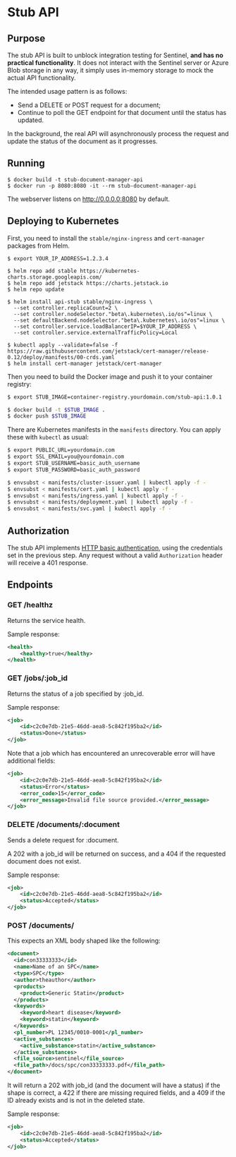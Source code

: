 # Stub API

## Purpose

The stub API is built to unblock integration testing for Sentinel, **and has
no practical functionality**. It does not interact with the Sentinel server
or Azure Blob storage in any way, it simply uses in-memory storage to mock
the actual API functionality.

The intended usage pattern is as follows:

- Send a DELETE or POST request for a document;
- Continue to poll the GET endpoint for that document until the status has
  updated.

In the background, the real API will asynchronously process the request and
update the status of the document as it progresses.

## Running

```
$ docker build -t stub-document-manager-api
$ docker run -p 8080:8080 -it --rm stub-document-manager-api
```

The webserver listens on http://0.0.0.0:8080 by default.

## Deploying to Kubernetes

First, you need to install the `stable/nginx-ingress` and `cert-manager` packages from Helm.

```
$ export YOUR_IP_ADDRESS=1.2.3.4

$ helm repo add stable https://kubernetes-charts.storage.googleapis.com/
$ helm repo add jetstack https://charts.jetstack.io
$ helm repo update

$ helm install api-stub stable/nginx-ingress \
  --set controller.replicaCount=2 \
  --set controller.nodeSelector."beta\.kubernetes\.io/os"=linux \
  --set defaultBackend.nodeSelector."beta\.kubernetes\.io/os"=linux \
  --set controller.service.loadBalancerIP=$YOUR_IP_ADDRESS \
  --set controller.service.externalTrafficPolicy=Local

$ kubectl apply --validate=false -f https://raw.githubusercontent.com/jetstack/cert-manager/release-0.12/deploy/manifests/00-crds.yaml
$ helm install cert-manager jetstack/cert-manager
```

Then you need to build the Docker image and push it to your container registry:

```bash
$ export STUB_IMAGE=container-registry.yourdomain.com/stub-api:1.0.1

$ docker build -t $STUB_IMAGE .
$ docker push $STUB_IMAGE
```

There are Kubernetes manifests in the `manifests` directory. You can apply these with `kubectl` as usual:

```bash
$ export PUBLIC_URL=yourdomain.com
$ export SSL_EMAIL=you@yourdomain.com
$ export STUB_USERNAME=basic_auth_username
$ export STUB_PASSWORD=basic_auth_password

$ envsubst < manifests/cluster-issuer.yaml | kubectl apply -f -
$ envsubst < manifests/cert.yaml | kubectl apply -f -
$ envsubst < manifests/ingress.yaml | kubectl apply -f -
$ envsubst < manifests/deployment.yaml | kubectl apply -f -
$ envsubst < manifests/svc.yaml | kubectl apply -f -
```

## Authorization

The stub API implements [HTTP basic authentication](https://en.wikipedia.org/wiki/Basic_access_authentication),
using the credentials set in the previous step. Any request without a valid `Authorization` header will receive
a 401 response.

## Endpoints

### GET /healthz

Returns the service health.

Sample response:

```xml
<health>
    <healthy>true</healthy>
</health>
```

### GET /jobs/:job_id

Returns the status of a job specified by :job_id.

Sample response:

```xml
<job>
    <id>c2c0e7db-21e5-46dd-aea8-5c842f195ba2</id>
    <status>Done</status>
</job>
```

Note that a job which has encountered an unrecoverable error will have additional fields:

```xml
<job>
    <id>c2c0e7db-21e5-46dd-aea8-5c842f195ba2</id>
    <status>Error</status>
    <error_code>15</error_code>
    <error_message>Invalid file source provided.</error_message>
</job>
```

### DELETE /documents/:document

Sends a delete request for :document.

A 202 with a job_id will be returned on success, and a 404 if
the requested document does not exist.

Sample response:

```xml
<job>
    <id>c2c0e7db-21e5-46dd-aea8-5c842f195ba2</id>
    <status>Accepted</status>
</job>
```

### POST /documents/

This expects an XML body shaped like the following:

```xml
<document>
  <id>con33333333</id>
  <name>Name of an SPC</name>
  <type>SPC</type>
  <author>theauthor</author>
  <products>
    <product>Generic Statin</product>
  </products>
  <keywords>
    <keyword>heart disease</keyword>
    <keyword>statin</keyword>
  </keywords>
  <pl_number>PL 12345/0010-0001</pl_number>
  <active_substances>
    <active_substance>statin</active_substance>
  </active_substances>
  <file_source>sentinel</file_source>
  <file_path>/docs/spc/con33333333.pdf</file_path>
</document>
```

It will return a 202 with job_id (and the document will have a
status) if the shape is correct, a 422 if there are missing
required fields, and a 409 if the ID already exists and is not
in the deleted state.

Sample response:

```xml
<job>
    <id>c2c0e7db-21e5-46dd-aea8-5c842f195ba2</id>
    <status>Accepted</status>
</job>
```
